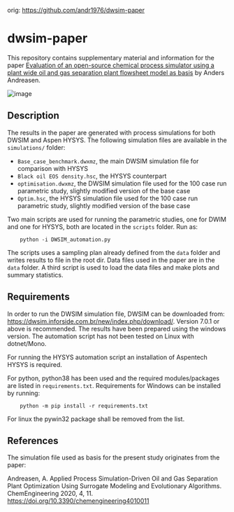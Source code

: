 orig: https://github.com/andr1976/dwsim-paper

# dwsim-paper
This repository contains supplementary material and information for the paper [Evaluation of an open-source chemical process simulator using a plant wide oil and gas separation plant flowsheet model as basis](https://doi.org/10.3311/PPch.19678) by Anders Andreasen. 

![image](https://user-images.githubusercontent.com/58475535/144512151-81bf3f1f-4b1c-4ed5-972c-b9468d1ec3a7.png)

## Description
The results in the paper are generated with process simulations for both DWSIM and Aspen HYSYS. The following simulation files are available in the `simulations/` folder:

* `Base_case_benchmark.dwxmz`, the main DWSIM simulation file for comparison with HYSYS
* `Black oil EOS density.hsc`, the HYSYS counterpart
* `optimisation.dwxmz`, the DWSIM simulation file used for the 100 case run parametric study, slightly modified version of the base case
* `Optim.hsc`, the HYSYS simulation file used for the 100 case run parametric study, slightly modified version of the base case

Two main scripts are used for running the parametric studies, one for DWIM and one for HYSYS, both are located in the `scripts` folder. Run as: 

```
    python -i DWSIM_automation.py
```

The scripts uses a sampling plan already defined from the `data` folder and writes results to file in the root dir. Data files used in the paper are in the `data` folder. A third script is used to load the data files and make plots and summary statistics. 

## Requirements
In order to run the DWSIM simulation file, DWSIM can be downloaded from: https://dwsim.inforside.com.br/new/index.php/download/. Version 7.0.1 or above is recommended. The results have been prepared using the windows version. The automation script has not been tested on Linux with dotnet/Mono. 

For running the HYSYS automation script an installation of Aspentech HYSYS is required. 

For python, python38 has been used and the required modules/packages are listed in `requirements.txt`. Requirements for Windows can be installed by running:

```
    python -m pip install -r requirements.txt
```

For linux the pywin32 package shall be removed from the list. 

## References 
The simulation file used as basis for the present study originates from the paper: 

Andreasen, A. Applied Process Simulation-Driven Oil and Gas Separation Plant Optimization Using Surrogate Modeling and Evolutionary Algorithms. ChemEngineering 2020, 4, 11. https://doi.org/10.3390/chemengineering4010011
